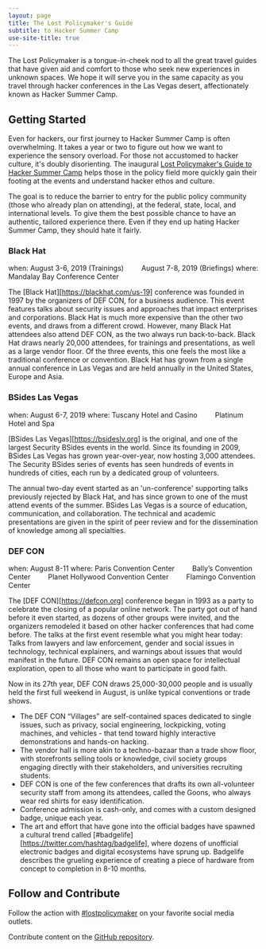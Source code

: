 ```yaml
---
layout: page
title: The Lost Policymaker's Guide
subtitle: to Hacker Summer Camp
use-site-title: true
---
```



The Lost Policymaker is a tongue-in-cheek nod to all the great travel guides that have given aid and comfort to those who seek new experiences in unknown spaces. We hope it will serve you in the same capacity as you travel through hacker conferences in the Las Vegas desert, affectionately known as Hacker Summer Camp.

## Getting Started

Even for hackers, our first journey to Hacker Summer Camp is often overwhelming. It takes a year or two to figure out how we want to experience the sensory overload. For those not accustomed to hacker culture, it's doubly disorienting. The inaugural [Lost Policymaker's Guide to Hacker Summer Camp](LostPolicymaker_HackerSummerCamp_2019.pdf) helps those in the policy field more quickly gain their footing at the events and understand hacker ethos and culture.

The goal is to reduce the barrier to entry for the public policy community (those who already plan on attending), at the federal, state, local, and international levels. To give them the best possible chance to have an authentic, tailored experience there. Even if they end up hating Hacker Summer Camp, they should hate it fairly.

### Black Hat

when:   August 3-6, 2019 (Trainings)
&nbsp;&nbsp;&nbsp;&nbsp;&nbsp;&nbsp;&nbsp;&nbsp;August 7-8, 2019 (Briefings)
where:  Mandalay Bay Conference Center

The [Black Hat][https://blackhat.com/us-19] conference was founded in 1997 by the organizers of DEF CON, for a business audience. This event features talks about security issues and approaches that impact enterprises and corporations. Black Hat is much more expensive than the other two events, and draws from a different crowd. However, many Black Hat attendees also attend DEF CON, as the two always run back-to-back. Black Hat draws nearly 20,000 attendees, for trainings and presentations, as well as a large vendor floor. Of the three events, this one feels the most like a traditional conference or convention. Black Hat has grown from a single annual conference in Las Vegas and are held annually in the United States, Europe and Asia.

### BSides Las Vegas

when:   August 6-7, 2019
where:  Tuscany Hotel and Casino
&nbsp;&nbsp;&nbsp;&nbsp;&nbsp;&nbsp;&nbsp;&nbsp;Platinum Hotel and Spa

[BSides Las Vegas][https://bsideslv.org] is the original, and one of the largest Security BSides events in the world. Since its founding in 2009, BSides Las Vegas has grown year-over-year, now hosting 3,000 attendees. The Security BSides series of events has seen hundreds of events in hundreds of cities, each run by a dedicated group of volunteers.

The annual two-day event started as an 'un-conference' supporting talks previously rejected by Black Hat, and has since grown to one of the must attend events of the summer. BSides Las Vegas is a source of education, communication, and collaboration. The technical and academic presentations are given in the spirit of peer review and for the dissemination of knowledge among all specialties.

### DEF CON

when:   August 8-11
where:  Paris Convention Center
&nbsp;&nbsp;&nbsp;&nbsp;&nbsp;&nbsp;&nbsp;&nbsp;Bally’s Convention Center
&nbsp;&nbsp;&nbsp;&nbsp;&nbsp;&nbsp;&nbsp;&nbsp;Planet Hollywood Convention Center
&nbsp;&nbsp;&nbsp;&nbsp;&nbsp;&nbsp;&nbsp;&nbsp;Flamingo Convention Center

The [DEF CON][https://defcon.org] conference began in 1993 as a party to celebrate the closing of a popular online network. The party got out of hand before it even started, as dozens of other groups were invited, and the organizers remodeled it based on other hacker conferences that had come before. The talks at the first event resemble what you might hear today: Talks from lawyers and law enforcement, gender and social issues in technology, technical explainers, and warnings about issues that would manifest in the future. DEF CON remains an open space for intellectual exploration, open to all those who want to participate in good faith.

Now in its 27th year, DEF CON draws 25,000-30,000 people and is usually held the first full weekend in August, is unlike typical conventions or trade shows.
 * The DEF CON “Villages” are self-contained spaces dedicated to single issues, such as privacy, social engineering, lockpicking, voting machines, and vehicles - that tend toward highly interactive demonstrations and hands-on hacking.
 * The vendor hall is more akin to a techno-bazaar than a trade show floor, with storefronts selling tools or knowledge, civil society groups engaging directly with their stakeholders, and universities recruiting students.
 * DEF CON is one of the few conferences that drafts its own all-volunteer security staff from among its attendees, called the Goons, who always wear red shirts for easy identification.
 * Conference admission is cash-only, and comes with a custom designed badge, unique each year.
 * The art and effort that have gone into the official badges have spawned a cultural trend called [#badgelife][https://twitter.com/hashtag/badgelife], where dozens of unofficial electronic badges and digital ecosystems have sprung up. Badgelife describes the grueling experience of creating a piece of hardware from concept to completion in 8-10 months.

## Follow and Contribute

Follow the action with [#lostpolicymaker](https://twitter.com/search?q=%23lostpolicymaker) on your favorite social media outlets.

Contribute content on the [GitHub repository](https://github.com/lostpolicymaker/lostpolicymaker.github.io).
